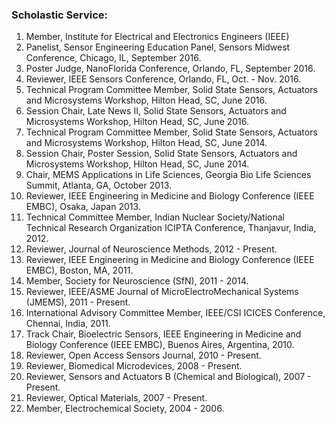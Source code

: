 ### Scholastic Service: 

1.	Member, Institute for Electrical and Electronics Engineers (IEEE)
2.	Panelist, Sensor Engineering Education Panel, Sensors Midwest Conference, Chicago, IL, September 2016.
3.	Poster Judge, NanoFlorida Conference, Orlando, FL, September 2016.
4.	Reviewer, IEEE Sensors Conference, Orlando, FL, Oct. - Nov. 2016.
5.	Technical Program Committee Member, Solid State Sensors, Actuators and Microsystems Workshop, Hilton Head, SC, June 2016.
6.	Session Chair, Late News II, Solid State Sensors, Actuators and Microsystems Workshop, Hilton Head, SC, June 2016.
7.	Technical Program Committee Member, Solid State Sensors, Actuators and Microsystems Workshop, Hilton Head, SC, June 2014.
8.	Session Chair, Poster Session, Solid State Sensors, Actuators and Microsystems Workshop, Hilton Head, SC, June 2014.
9.	Chair, MEMS Applications in Life Sciences, Georgia Bio Life Sciences Summit, Atlanta, GA, October 2013.
10.	Reviewer, IEEE Engineering in Medicine and Biology Conference (IEEE EMBC), Osaka, Japan 2013.
11.	Technical Committee Member, Indian Nuclear Society/National Technical Research Organization ICIPTA Conference, Thanjavur, India, 2012.
12.	Reviewer, Journal of Neuroscience Methods, 2012 - Present.
13.	Reviewer, IEEE Engineering in Medicine and Biology Conference (IEEE EMBC), Boston, MA, 2011.
14.	Member, Society for Neuroscience (SfN), 2011 - 2014.
15.	Reviewer, IEEE/ASME Journal of MicroElectroMechanical Systems (JMEMS), 2011 - Present.
16.	International Advisory Committee Member, IEEE/CSI ICICES Conference, Chennai, India, 2011.
17.	Track Chair, Bioelectric Sensors, IEEE Engineering in Medicine and Biology Conference (IEEE EMBC), Buenos Aires, Argentina, 2010.
18.	Reviewer, Open Access Sensors Journal, 2010 - Present.
19.	Reviewer, Biomedical Microdevices, 2008 - Present.
20.	Reviewer, Sensors and Actuators B (Chemical and Biological), 2007 - Present.
21.	Reviewer, Optical Materials, 2007 - Present.
22.	Member, Electrochemical Society, 2004 - 2006.